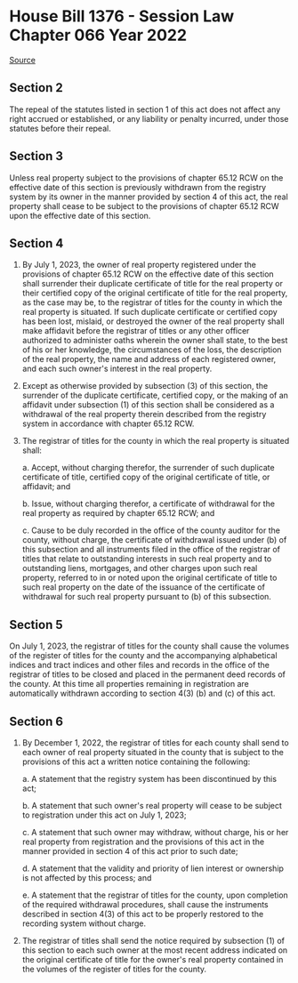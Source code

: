 # House Bill 1376 - Session Law Chapter 066 Year 2022

[Source](http://lawfilesext.leg.wa.gov/biennium/2021-22/Pdf/Bills/Session%20Laws/House/1376.SL.pdf)
## Section 2
The repeal of the statutes listed in section 1 of this act does not affect any right accrued or established, or any liability or penalty incurred, under those statutes before their repeal.


## Section 3
Unless real property subject to the provisions of chapter 65.12 RCW on the effective date of this section is previously withdrawn from the registry system by its owner in the manner provided by section 4 of this act, the real property shall cease to be subject to the provisions of chapter 65.12 RCW upon the effective date of this section.


## Section 4
1. By July 1, 2023, the owner of real property registered under the provisions of chapter 65.12 RCW on the effective date of this section shall surrender their duplicate certificate of title for the real property or their certified copy of the original certificate of title for the real property, as the case may be, to the registrar of titles for the county in which the real property is situated. If such duplicate certificate or certified copy has been lost, mislaid, or destroyed the owner of the real property shall make affidavit before the registrar of titles or any other officer authorized to administer oaths wherein the owner shall state, to the best of his or her knowledge, the circumstances of the loss, the description of the real property, the name and address of each registered owner, and each such owner's interest in the real property.

2. Except as otherwise provided by subsection (3) of this section, the surrender of the duplicate certificate, certified copy, or the making of an affidavit under subsection (1) of this section shall be considered as a withdrawal of the real property therein described from the registry system in accordance with chapter 65.12 RCW.

3. The registrar of titles for the county in which the real property is situated shall:

    a. Accept, without charging therefor, the surrender of such duplicate certificate of title, certified copy of the original certificate of title, or affidavit; and

    b. Issue, without charging therefor, a certificate of withdrawal for the real property as required by chapter 65.12 RCW; and

    c. Cause to be duly recorded in the office of the county auditor for the county, without charge, the certificate of withdrawal issued under (b) of this subsection and all instruments filed in the office of the registrar of titles that relate to outstanding interests in such real property and to outstanding liens, mortgages, and other charges upon such real property, referred to in or noted upon the original certificate of title to such real property on the date of the issuance of the certificate of withdrawal for such real property pursuant to (b) of this subsection.


## Section 5
On July 1, 2023, the registrar of titles for the county shall cause the volumes of the register of titles for the county and the accompanying alphabetical indices and tract indices and other files and records in the office of the registrar of titles to be closed and placed in the permanent deed records of the county. At this time all properties remaining in registration are automatically withdrawn according to section 4(3) (b) and (c) of this act.


## Section 6
1. By December 1, 2022, the registrar of titles for each county shall send to each owner of real property situated in the county that is subject to the provisions of this act a written notice containing the following:

    a. A statement that the registry system has been discontinued by this act;

    b. A statement that such owner's real property will cease to be subject to registration under this act on July 1, 2023;

    c. A statement that such owner may withdraw, without charge, his or her real property from registration and the provisions of this act in the manner provided in section 4 of this act prior to such date;

    d. A statement that the validity and priority of lien interest or ownership is not affected by this process; and

    e. A statement that the registrar of titles for the county, upon completion of the required withdrawal procedures, shall cause the instruments described in section 4(3) of this act to be properly restored to the recording system without charge.

2. The registrar of titles shall send the notice required by subsection (1) of this section to each such owner at the most recent address indicated on the original certificate of title for the owner's real property contained in the volumes of the register of titles for the county.

